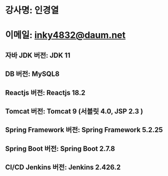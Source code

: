 # 강사명:  인경열
# 이메일:  inky4832@daum.net

## 자바 JDK 버전:  JDK 11
## DB 버전:  MySQL8
## Reactjs 버전: Reactjs 18.2
## Tomcat 버전:  Tomcat 9 (서블릿 4.0, JSP 2.3 )
## Spring Framework 버전:  Spring Framework 5.2.25
## Spring Boot 버전:  Spring Boot 2.7.8 

## CI/CD Jenkins 버전:  Jenkins 2.426.2



